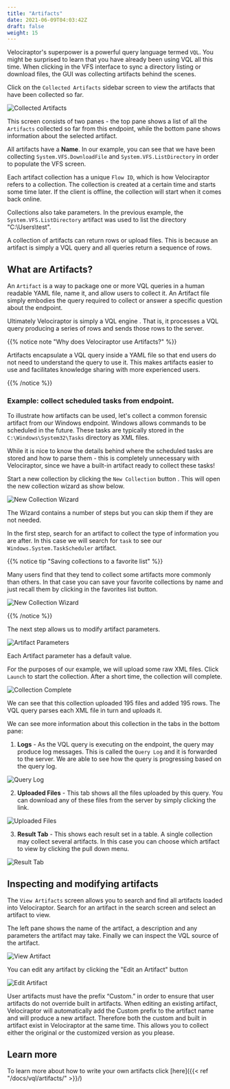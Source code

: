 ```yaml
---
title: "Artifacts"
date: 2021-06-09T04:03:42Z
draft: false
weight: 15
---
```


Velociraptor's superpower is a
powerful query language termed `VQL`. You might be surprised to learn that you have already been using VQL
all this time. When clicking in the VFS interface to sync a directory
listing or download files, the GUI was collecting artifacts behind the
scenes.

Click on the `Collected Artifacts` sidebar screen to view the
artifacts that have been collected so far.

![Collected Artifacts](image71.png)

This screen consists of two panes - the top pane shows a list of all
the `Artifacts` collected so far from this endpoint, while the bottom
pane shows information about the selected artifact.

All artifacts have a **Name**. In our example, you can see that we have been collecting `System.VFS.DownloadFile` and
`System.VFS.ListDirectory` in order to populate the VFS screen.

Each artifact collection has a unique `Flow ID`, which is how
Velociraptor refers to a collection. The collection is created at a
certain time and starts some time later. If the client is offline, the collection will start when it
comes back online.

Collections also take parameters. In the previous example, the `System.VFS.ListDirectory` artifact was used to list
the directory "C:\Users\test".

A collection of artifacts can return rows or upload
files. This is because an artifact is simply a VQL query and all
queries return a sequence of rows.

## What are Artifacts?

An `Artifact` is a way to package one or more VQL queries in a
human readable YAML file, name it, and allow users to
collect it. An Artifact file simply embodies the query required to
collect or answer a specific question about the endpoint.

Ultimately Velociraptor is simply a VQL engine . That is, it processes a
VQL query producing a series of rows and sends those rows to
the server.

{{% notice note "Why does Velociraptor use Artifacts?" %}}

Artifacts encapsulate a VQL query inside a YAML file so that end users
do not need to understand the query to use it. This makes artifacts
easier to use and facilitates knowledge sharing with more experienced
users.

{{% /notice %}}

### Example: collect scheduled tasks from endpoint.

To illustrate how artifacts can be used, let's collect a common
forensic artifact from our Windows endpoint. Windows allows commands
to be scheduled in the future. These tasks are typically stored in the
`C:\Windows\System32\Tasks` directory as XML files.

While it is nice to know the details behind where the scheduled tasks
are stored and how to parse them - this is completely unnecessary with
Velociraptor, since we have a built-in artifact ready to collect these
tasks!

Start a new collection by clicking the `New Collection` button <i
class="fas fa-plus"></i>. This will open the new collection wizard as
show below.


![New Collection Wizard](image73.png)

The Wizard contains a number of steps but you can skip them if they
are not needed.

In the first step, search for an artifact to collect the type of
information you are after. In this case we will search for `task` to
see our `Windows.System.TaskScheduler` artifact.

{{% notice tip "Saving collections to a favorite list" %}}

Many users find that they tend to collect some artifacts more commonly
than others. In that case you can save your favorite collections by
name and just recall them by clicking in the favorites list button.

![New Collection Wizard](favorites.png)

{{% /notice %}}


The next step allows us to modify artifact parameters.

![Artifact Parameters](image74.png)

Each Artifact parameter has a default value.

For the purposes of our example, we will upload some raw XML files. Click `Launch` to start the collection. After a short time, the
collection will complete.

![Collection Complete](image75.png)

We can see that this collection uploaded 195 files and added 195
rows. The VQL query parses each XML file in turn and uploads it.

We can see more information about this collection in the tabs in the
bottom pane:

1. **Logs** - As the VQL query is executing on the endpoint, the query may
   produce log messages. This is called the `Query Log` and it is
   forwarded to the server. We are able to see how the query is
   progressing based on the query log.

![Query Log](image76.png)

2. **Uploaded Files** - This tab shows all the files uploaded by this
   query. You can download any of these files from the server by
   simply clicking the link.

![Uploaded Files](image77.png)

3. **Result Tab** - This shows each result set in a table. A single
   collection may collect several artifacts. In this case you can
   choose which artifact to view by clicking the pull down menu.

![Result Tab](image78.png)


## Inspecting and modifying artifacts

The `View Artifacts` screen allows you to search and find all
artifacts loaded into Velociraptor. Search for an artifact in the
search screen and select an artifact to view.

The left pane shows the name of the artifact, a description and any
parameters the artifact may take. Finally we can inspect the VQL
source of the artifact.

![View Artifact](image72.png)

You can edit any artifact by clicking the "Edit an Artifact" button <i class="fas fa-pencil-alt"></i>

![Edit Artifact](image85.png)

User artifacts must have the prefix “Custom.” in order to ensure that
user artifacts do not override built in artifacts. When editing an
existing artifact, Velociraptor will automatically add the Custom
prefix to the artifact name and will produce a new artifact. Therefore
both the custom and built in artifact exist in Velociraptor at the
same time. This allows you to collect either the original or the
customized version as you please.

## Learn more

To learn more about how to write your own artifacts click
[here]({{< ref "/docs/vql/artifacts/" >}}/)
